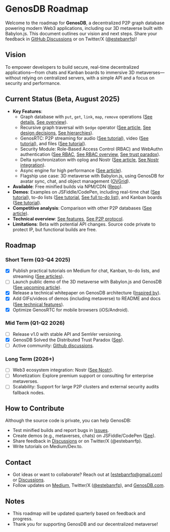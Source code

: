 # GenosDB Roadmap

Welcome to the roadmap for **GenosDB**, a decentralized P2P graph database powering modern Web3 applications, including our 3D metaverse built with Babylon.js. This document outlines our vision and next steps. Share your feedback in [GitHub Discussions](https://github.com/estebanrfp/gdb/discussions) or on Twitter/X ([@estebanrfp](https://github.com/estebanrfp))!

## Vision
To empower developers to build secure, real-time decentralized applications—from chats and Kanban boards to immersive 3D metaverses—without relying on centralized servers, with a simple API and a focus on security and performance.

## Current Status (Beta, August 2025)
- **Key Features**:
  - Graph database with `put`, `get`, `link`, `map`, `remove` operations ([See details](https://medium.com/genosdb/genosdb-distributed-graph-based-database-7f03b878507b), [See overview](https://medium.com/genosdb/genosdb-distributed-graph-database-with-module-support-a71452d0b472)).
  - Recursive graph traversal with `$edge` operator ([See article](https://medium.com/genosdb/introducing-recursive-graph-traversal-queries-in-genosdb-7a2eff62c5bf), [See design decisions](https://medium.com/genosdb/understanding-graph-traversal-in-genosdb-design-decisions-and-developer-control-5c6be90d2be7), [See hierarchies](https://medium.com/genosdb/genosdb-represents-hierarchical-and-inheritance-relationships-6ca66b4dcc24)).
  - GenosRTC: P2P streaming for audio ([See tutorial](https://medium.com/genosdb/real-time-p2p-audio-streaming-using-genosdb-and-modern-javascript-c5aaa8dbe670)), video ([See tutorial](https://medium.com/genosdb/real-time-p2p-video-streaming-using-genosdb-and-modern-javascript-809f7e77c2d0)), and files ([See tutorial](https://medium.com/genosdb/real-time-p2p-file-transfer-using-genosdb-and-modern-javascript-a095ee059a47)).
  - Security Module: Role-Based Access Control (RBAC) and WebAuthn authentication ([See RBAC](https://medium.com/genosdb/role-based-access-control-rbac-in-genosdb-bde218a1a0df), [See RBAC overview](https://medium.com/genosdb/rbac-role-based-access-control-cb490b14c426), [See trust paradox](https://medium.com/genosdb/how-genosdb-solved-the-distributed-trust-paradox-a-guide-to-p2p-security-a552aa3e3318)).
  - Delta synchronization with oplog and Nostr ([See article](https://medium.com/genosdb/genosdb-v0-4-0-introducing-oplog-driven-intelligent-delta-sync-and-full-state-fallback-741fe8ff132c), [See Nostr integration](https://medium.com/genosdb/genosdb-and-the-nostr-network-powering-the-future-of-decentralized-data-93db03b7c2d7)).
  - Async engine for high performance ([See article](https://medium.com/genosdb/genosdbs-new-async-engine-unlocking-unparalleled-performance-and-simplicity-in-a-real-time-c666f1a9a5d2)).
  - Flagship use case: 3D metaverse with Babylon.js, using GenosDB for avatar sync, chat, and object management ([OVGrid](https://ovgrid.com)).
- **Available**: Free minified builds via NPM/CDN ([Repo](https://github.com/estebanrfp/gdb)).
- **Demos**: Examples on JSFiddle/CodePen, including real-time chat ([See tutorial](https://medium.com/genosdb/build-a-realtime-chat-app-in-7-lines-of-javascript-using-genosdb-ff8eb73558a3)), to-do lists ([See tutorial](https://medium.com/genosdb/build-a-to-do-list-in-minutes-with-genosdb-384216b808bb), [See full to-do list](https://medium.com/genosdb/build-a-full-to-do-list-with-genosdb-1605f0d8c0a9)), and Kanban boards ([See tutorial](https://medium.com/genosdb/build-a-kanban-board-in-minutes-with-genosdb-a4ae06a99ac9)).
- **Competitive analysis**: Comparison with other P2P databases ([See article](https://medium.com/genosdb/most-popular-peer-to-peer-distributed-databases-5668d4869a56)).
- **Technical overview**: [See features](https://medium.com/genosdb/technical-features-of-genosdb-gdb-307fe8cc6618), [See P2P protocol](https://medium.com/genosdb/designing-a-next-generation-p2p-protocol-architecture-for-genosdb-4833c1f6e069).
- **Limitations**: Beta with potential API changes. Source code private to protect IP, but functional builds are free.

## Roadmap
### Short Term (Q3-Q4 2025)
- [x] Publish practical tutorials on Medium for chat, Kanban, to-do lists, and streaming ([See articles](https://medium.com/genosdb)).
- [ ] Launch public demo of the 3D metaverse with Babylon.js and GenosDB ([See upcoming article](https://medium.com/genosdb)).
- [x] Release a technical whitepaper on GenosDB architecture ([Inspired by](https://github.com/estebanrfp/gdb/blob/main/WHITEPAPER.md)).
- [x] Add GIFs/videos of demos (including metaverse) to README and docs ([See technical features](https://medium.com/genosdb/technical-features-of-genosdb-gdb-307fe8cc6618)).
- [x] Optimize GenosRTC for mobile browsers (iOS/Android).

### Mid Term (Q1-Q2 2026)
- [ ] Release v1.0 with stable API and SemVer versioning.
- [x] GenosDB Solved the Distributed Trust Paradox ([See](https://medium.com/genosdb/how-genosdb-solved-the-distributed-trust-paradox-a-guide-to-p2p-security-a552aa3e3318)).
- [ ] Active community: [Github discussions](https://github.com/estebanrfp/gdb/discussions).

### Long Term (2026+)
- [ ] Web3 ecosystem integration: Nostr ([See Nostr](https://medium.com/genosdb/genosdb-and-the-nostr-network-powering-the-future-of-decentralized-data-93db03b7c2d7)).
- [ ] Monetization: Explore premium support or consulting for enterprise metaverses.
- [ ] Scalability: Support for large P2P clusters and external security audits fallback nodes.

## How to Contribute
Although the source code is private, you can help GenosDB:
- Test minified builds and report bugs in [Issues](https://github.com/estebanrfp/gdb/issues).
- Create demos (e.g., metaverses, chats) on JSFiddle/CodePen ([See](https://github.com/estebanrfp/gdb/blob/main/CONTRIBUTING.md)).
- Share feedback in [Discussions](https://github.com/estebanrfp/gdb/discussions) or on Twitter/X (@estebanrfp).
- Write tutorials on Medium/Dev.to.

## Contact
- Got ideas or want to collaborate? Reach out at [estebanrfp@gmail.com] or [Discussions](https://github.com/estebanrfp/gdb/discussions).
- Follow updates on [Medium](https://medium.com/genosdb), Twitter/X ([@estebanrfp](https://x.com/estebanrfp)), and [GenosDB.com](https://genosdb.com).

## Notes
- This roadmap will be updated quarterly based on feedback and progress.
- Thank you for supporting GenosDB and our decentralized metaverse!
